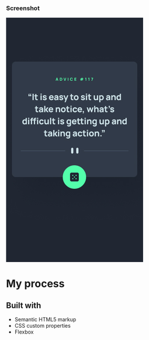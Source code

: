 

### Screenshot

![mobil](mobile-design.jpg "imagen de cel")





# My process

## Built with

- Semantic HTML5 markup
- CSS custom properties
- Flexbox



